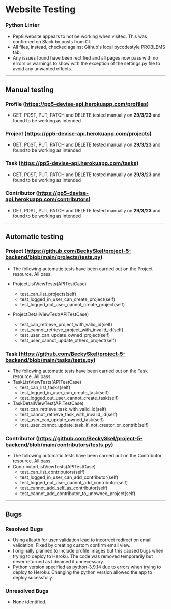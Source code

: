 # Website Testing

###  Python Linter
- Pep8 website appears to not be working when visited. This was confirmed on Slack by posts from CI.
- All files, instead, checked against Github's local pycodestyle PROBLEMS tab.
- Any issues found have been rectified and all pages now pass with no errors or warnings to show with the exception of the settings.py file to avoid any unwanted effects.

---
## Manual testing

### Profile (https://pp5-devise-api.herokuapp.com/profiles)
- GET, POST, PUT, PATCH and DELETE tested manually on **29/3/23** and found to be working as intended

### Project (https://pp5-devise-api.herokuapp.com/projects)
- GET, POST, PUT, PATCH and DELETE tested manually on **29/3/23** and found to be working as intended

### Task (https://pp5-devise-api.herokuapp.com/tasks)
- GET, POST, PUT, PATCH and DELETE tested manually on **29/3/23** and found to be working as intended

### Contributor (https://pp5-devise-api.herokuapp.com/contributors)
- GET, POST, PUT, PATCH and DELETE tested manually on **29/3/23** and found to be working as intended

---
## Automatic testing

### Project (https://github.com/BeckySkel/project-5-backend/blob/main/projects/tests.py)
- The following automatic tests have been carried out on the Project resource. All pass.
- ProjectListViewTests(APITestCase)
  - test_can_list_projects(self)
  - test_logged_in_user_can_create_project(self)
  - test_logged_out_user_cannot_create_project(self)

- ProjectDetailViewTest(APITestCase)
  - test_can_retrieve_project_with_valid_id(self)
  - test_cannot_retrieve_project_with_invalid_id(self)
  - test_user_can_update_owned_project(self)
  - test_user_cannot_update_others_project(self)


### Task (https://github.com/BeckySkel/project-5-backend/blob/main/tasks/tests.py)
- The following automatic tests have been carried out on the Task resource. All pass.
- TaskListViewTests(APITestCase)
  - test_can_list_tasks(self)
  - test_logged_in_user_can_create_task(self)
  - test_logged_out_user_cannot_create_task(self)
- TaskDetailViewTest(APITestCase)
  - test_can_retrieve_task_with_valid_id(self)
  - test_cannot_retrieve_task_with_invalid_id(self)
  - test_user_can_update_owned_task(self)
  - test_user_cannot_update_task_if_not_creator_or_contrib(self)


### Contributor (https://github.com/BeckySkel/project-5-backend/blob/main/contributors/tests.py)
- The following automatic tests have been carried out on the Contributor resource. All pass.
- ContributorListViewTests(APITestCase)
  - test_can_list_contributors(self)
  - test_logged_in_user_can_add_contributor(self)
  - test_logged_out_user_cannot_add_contributor(self)
  - test_cannot_add_self_as_contributor(self)
  - test_cannot_add_contributor_to_unowned_project(self)


---
## Bugs
### Resolved Bugs
- Using allauth for user validation lead to incorrect redirect on email validation. Fixed by creating custom confirm email view.
- I originally planned to include profile images but this caused bugs when trying to deploy to Heroku. The code was removed temporarily but never returned as I deamed it unnecessary.
- Python version specified as python-3.9.14 due to errors when trying to deploy to Heroku. Changing the python version allowed the app to deploy sucessfully.

### Unresolved Bugs
- None identified.
